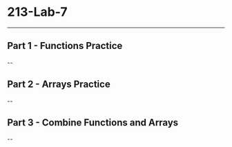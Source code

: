 # 213-Lab-7
---
## Part 1 - Functions Practice
-- 
## Part 2 - Arrays Practice
-- 
## Part 3 - Combine Functions and Arrays
--
